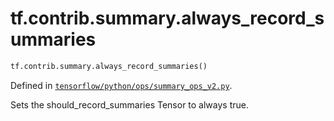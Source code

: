 <div itemscope itemtype="http://developers.google.com/ReferenceObject">
<meta itemprop="name" content="tf.contrib.summary.always_record_summaries" />
<meta itemprop="path" content="Stable" />
</div>

# tf.contrib.summary.always_record_summaries

``` python
tf.contrib.summary.always_record_summaries()
```



Defined in [`tensorflow/python/ops/summary_ops_v2.py`](/code/stable/tensorflow/python/ops/summary_ops_v2.py).

Sets the should_record_summaries Tensor to always true.